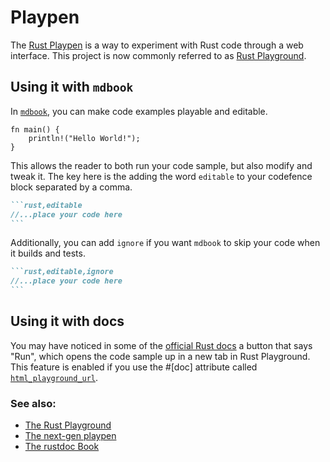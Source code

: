 # Playpen

The [Rust Playpen](https://github.com/rust-lang/rust-playpen) is a way to experiment with Rust code through a web interface. This project is now commonly referred to as [Rust Playground](https://play.rust-lang.org/).

## Using it with `mdbook`

In [`mdbook`][mdbook], you can make code examples playable and editable.

```rust,editable
fn main() {
    println!("Hello World!");
}
```

This allows the reader to both run your code sample, but also modify and tweak it. The key here is the adding the word `editable` to your codefence block separated by a comma.

````markdown
```rust,editable
//...place your code here
```
````

Additionally, you can add `ignore` if you want `mdbook` to skip your code when it builds and tests.

````markdown
```rust,editable,ignore
//...place your code here
```
````

## Using it with docs

You may have noticed in some of the [official Rust docs][official-rust-docs] a button that says "Run", which opens the code sample up in a new tab in Rust Playground. This feature is enabled if you use the #[doc] attribute called [`html_playground_url`][html-playground-url].

### See also:

- [The Rust Playground][rust-playground]
- [The next-gen playpen][next-gen-playpen]
- [The rustdoc Book][rustdoc-book]

[rust-playground]: https://play.rust-lang.org/
[next-gen-playpen]: https://github.com/integer32llc/rust-playground/
[mdbook]: https://github.com/rust-lang/mdBook
[official-rust-docs]: https://doc.rust-lang.org/core/
[rustdoc-book]: https://doc.rust-lang.org/rustdoc/what-is-rustdoc.html
[html-playground-url]: https://doc.rust-lang.org/rustdoc/the-doc-attribute.html#html_playground_url
